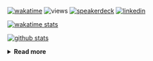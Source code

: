 [![wakatime](https://wakatime.com/badge/user/ddf27f94-292a-4343-b7eb-1143a4c6cf87.svg)](https://wakatime.com/@ddf27f94-292a-4343-b7eb-1143a4c6cf87)
![views](https://komarev.com/ghpvc/?username=chck&color=blueviolet)
[![speakerdeck](https://img.shields.io/badge/Speaker_Deck-chck-8a2be2?style=flat-square&logo=speaker-deck)](https://speakerdeck.com/chck)
[![linkedin](https://img.shields.io/badge/LinkedIn-chck-8a2be2?style=flat-square&logo=linkedin)](https://www.linkedin.com/in/chck/)

[![wakatime stats](https://github-readme-stats-nine-umber-51.vercel.app/api/wakatime?username=chck&layout=compact&count_private=true&hide_title=true&hide=Other&theme=buefy&langs_count=14)](https://wakatime.com/@chck?rank=me)

[![github stats](https://github-readme-stats-nine-umber-51.vercel.app/api?username=chck&count_private=true&show_icons=true&hide_title=true&theme=buefy)](https://github.com/anuraghazra/github-readme-stats)

<details>
  <summary><b>Read more</b></summary>
  <br>

  <!--START_SECTION:waka-->
**🐱 My GitHub Data** 

> 📦 126.6 kB Used in GitHub's Storage 
 > 
> 🏆 576 Contributions in the Year 2025
 > 
> 💼 Opted to Hire
 > 
> 📜 133 Public Repositories 
 > 
> 🔑 24 Private Repositories 
 > 
**I'm a Night 🦉** 

```text
🌞 Morning                1438 commits        ████░░░░░░░░░░░░░░░░░░░░░   17.97 % 
🌆 Daytime                2383 commits        ███████░░░░░░░░░░░░░░░░░░   29.79 % 
🌃 Evening                2234 commits        ███████░░░░░░░░░░░░░░░░░░   27.93 % 
🌙 Night                  1945 commits        ██████░░░░░░░░░░░░░░░░░░░   24.31 % 
```
📅 **I'm Most Productive on Thursday** 

```text
Monday                   1421 commits        ████░░░░░░░░░░░░░░░░░░░░░   17.76 % 
Tuesday                  1228 commits        ████░░░░░░░░░░░░░░░░░░░░░   15.35 % 
Wednesday                1522 commits        █████░░░░░░░░░░░░░░░░░░░░   19.02 % 
Thursday                 1666 commits        █████░░░░░░░░░░░░░░░░░░░░   20.82 % 
Friday                   959 commits         ███░░░░░░░░░░░░░░░░░░░░░░   11.99 % 
Saturday                 502 commits         ██░░░░░░░░░░░░░░░░░░░░░░░   06.28 % 
Sunday                   702 commits         ██░░░░░░░░░░░░░░░░░░░░░░░   08.77 % 
```


📊 **This Week I Spent My Time On** 

```text
💬 Programming Languages: 
Other                    15 hrs 53 mins      ████████████████░░░░░░░░░   62.33 % 
Markdown                 4 hrs 56 mins       █████░░░░░░░░░░░░░░░░░░░░   19.35 % 
TOML                     2 hrs 19 mins       ██░░░░░░░░░░░░░░░░░░░░░░░   09.13 % 
TypeScript               1 hr 15 mins        █░░░░░░░░░░░░░░░░░░░░░░░░   04.93 % 
Terraform                14 mins             ░░░░░░░░░░░░░░░░░░░░░░░░░   00.96 % 

🔥 Editors: 
Chrome                   21 hrs 5 mins       █████████████████████░░░░   82.69 % 
Zed                      2 hrs 3 mins        ██░░░░░░░░░░░░░░░░░░░░░░░   08.08 % 
PyCharm                  1 hr 7 mins         █░░░░░░░░░░░░░░░░░░░░░░░░   04.39 % 
Obsidian                 54 mins             █░░░░░░░░░░░░░░░░░░░░░░░░   03.56 % 
Neovim                   19 mins             ░░░░░░░░░░░░░░░░░░░░░░░░░   01.29 % 
```

**I Mostly Code in Python** 

```text
Python                   48 repos            █████████░░░░░░░░░░░░░░░░   34.29 % 
Jupyter Notebook         19 repos            ███░░░░░░░░░░░░░░░░░░░░░░   13.57 % 
Ruby                     11 repos            ██░░░░░░░░░░░░░░░░░░░░░░░   07.86 % 
TypeScript               6 repos             █░░░░░░░░░░░░░░░░░░░░░░░░   04.29 % 
HCL                      5 repos             █░░░░░░░░░░░░░░░░░░░░░░░░   03.57 % 
```



**Timeline**

![Lines of Code chart](https://raw.githubusercontent.com/chck/chck/main/assets/bar_graph.png)


 Last Updated on 2025-07-03 02:15 UTC
<!--END_SECTION:waka-->
</details>

